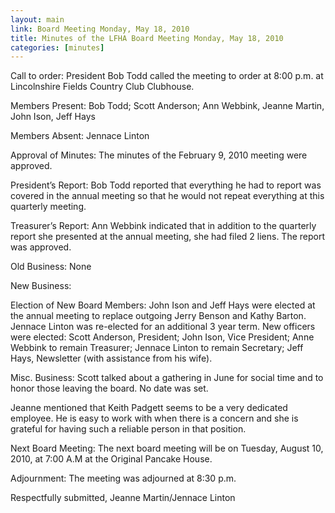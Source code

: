 ```yaml
---
layout: main
link: Board Meeting Monday, May 18, 2010
title: Minutes of the LFHA Board Meeting Monday, May 18, 2010
categories: [minutes]
---
```


Call to order:  President Bob Todd called the meeting to order at
8:00 p.m. at Lincolnshire Fields Country Club Clubhouse.

Members Present:  Bob Todd; Scott Anderson; Ann Webbink, Jeanne
Martin, John Ison, Jeff Hays

Members Absent: Jennace Linton

Approval of Minutes:  The minutes of the February 9, 2010 meeting
were approved.

President’s Report: Bob Todd reported that everything he had to
report was covered in the annual meeting so that he would not repeat
everything at this quarterly meeting. 

Treasurer’s Report:  Ann Webbink indicated that in addition to the
quarterly report she presented at the annual meeting, she had filed
2 liens. The  report was approved. 

Old Business: 
None

New Business: 

Election of New Board Members: John Ison and Jeff Hays were elected
at the annual meeting to replace outgoing Jerry Benson and Kathy
Barton. Jennace Linton was re-elected for an additional 3 year term.
New officers were elected: Scott Anderson, President;  John Ison,
Vice President; Anne Webbink to remain Treasurer; Jennace Linton to
remain Secretary; Jeff Hays, Newsletter (with assistance from his
wife).

Misc. Business: 
Scott talked about a gathering in June for social time and to honor
those leaving the board. No date was set. 

Jeanne mentioned that Keith Padgett seems to be a very dedicated
employee. He is easy to work with when there is a concern and she is
grateful for having such a reliable person in that position. 

Next Board Meeting:  The next board meeting will be on Tuesday,
August 10, 2010, at 7:00 A.M at the Original Pancake House. 

Adjournment:  The meeting was adjourned at 8:30 p.m.

Respectfully submitted,
Jeanne Martin/Jennace Linton
